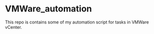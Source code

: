 # VMWare_automation

This repo is contains some of my automation script for tasks in VMWare vCenter.
